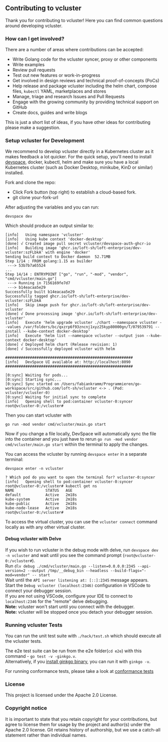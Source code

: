 ## Contributing to vcluster

Thank you for contributing to vcluster! Here you can find common questions around developing vcluster.

### How can I get involved?

There are a number of areas where contributions can be accepted:

- Write Golang code for the vcluster syncer, proxy or other components
- Write examples
- Review pull requests
- Test out new features or work-in-progress
- Get involved in design reviews and technical proof-of-concepts (PoCs)
- Help release and package vcluster including the helm chart, compose files, `kubectl` YAML, marketplaces and stores
- Manage, triage and research Issues and Pull Requests
- Engage with the growing community by providing technical support on GitHub
- Create docs, guides and write blogs

This is just a short list of ideas, if you have other ideas for contributing please make a suggestion.

### Setup vcluster for Development

We recommend to develop vcluster directly in a Kubernetes cluster as it makes feedback a lot quicker. For the quick setup, you'll need to install [devspace](https://github.com/loft-sh/devspace#1-install-devspace), docker, kubectl, helm and make sure you have a local Kubernetes cluster (such as Docker Desktop, minikube, KinD or similar) installed.

Fork and clone the repo:
- Click Fork button (top right) to establish a cloud-based fork.
- git clone your-fork-url

After adjusting the variables and you can run:

```
devspace dev
```

Which should produce an output similar to:

```
[info]   Using namespace 'vcluster'
[info]   Using kube context 'docker-desktop'
[done] √ Created image pull secret vcluster/devspace-auth-ghcr-io   
[info]   Building image 'ghcr.io/loft-sh/loft-enterprise/dev-vcluster:szFLbkA' with engine 'docker'
Sending build context to Docker daemon  52.71MB
Step 1/14 : FROM golang:1.15 as builder
 ---> 53b7b7a65524
...
Step 14/14 : ENTRYPOINT ["go", "run", "-mod", "vendor", "cmd/vcluster/main.go"]
 ---> Running in 7156169fe7d7
 ---> b14eacaa5e29
Successfully built b14eacaa5e29
Successfully tagged ghcr.io/loft-sh/loft-enterprise/dev-vcluster:szFLbkA
[info]   Skip image push for ghcr.io/loft-sh/loft-enterprise/dev-vcluster
[done] √ Done processing image 'ghcr.io/loft-sh/loft-enterprise/dev-vcluster'                         
[info]   Execute 'helm upgrade vcluster ./chart --namespace vcluster --values /var/folders/bc/qxzrp6f93zncnj1xyz25kyp80000gn/T/079539791 --install --kube-context docker-desktop'
[info]   Execute 'helm list --namespace vcluster --output json --kube-context docker-desktop'
[done] √ Deployed helm chart (Release revision: 1)              
[done] √ Successfully deployed vcluster with helm               
                                             
#########################################################
[info]   DevSpace UI available at: http://localhost:8090
#########################################################

[0:sync] Waiting for pods...
[0:sync] Starting sync...
[0:sync] Sync started on /Users/fabiankramm/Programmieren/go-workspace/src/github.com/loft-sh/vcluster <-> . (Pod: vcluster/vcluster-0)
[0:sync] Waiting for initial sync to complete
[info]   Opening shell to pod:container vcluster-0:syncer
root@vcluster-0:/vcluster#
```

Then you can start vcluster with
```
go run -mod vendor cmd/vcluster/main.go start
```

Now if you change a file locally, DevSpace will automatically sync the file into the container and you just have to rerun `go run -mod vendor cmd/vcluster/main.go start` within the terminal to apply the changes.

You can access the vcluster by running `devspace enter` in a separate terminal:

```
devspace enter -n vcluster

? Which pod do you want to open the terminal for? vcluster-0:syncer
[info]   Opening shell to pod:container vcluster-0:syncer
root@vcluster-0:/vcluster# kubectl get ns
NAME              STATUS   AGE
default           Active   2m18s
kube-system       Active   2m18s
kube-public       Active   2m18s
kube-node-lease   Active   2m18s
root@vcluster-0:/vcluster#
```

To access the virtual cluster, you can use the `vcluster connect` command locally as with any other virtual cluster.

#### Debug vcluster with Delve
If you wish to run vcluster in the debug mode with delve, run `devspace dev -n vcluster` and wait until you see the command prompt (`root@vcluster-0:/vcluster#`).  
Run `dlv debug ./cmd/vcluster/main.go --listen=0.0.0.0:2345 --api-version=2 --output /tmp/__debug_bin --headless --build-flags="-mod=vendor" -- start`  
Wait until the `API server listening at: [::]:2345` message appears.  
Start the `Debug vcluster (localhost:2346)` configuration in VSCode to connect your debugger session.  
If you are not using VSCode, configure your IDE to connect to `localhost:2346` for the "remote" delve debugging.  
**Note:** vcluster won't start until you connect with the debugger.  
**Note:** vcluster will be stopped once you detach your debugger session.  

### Running vcluster Tests

You can run the unit test suite with `./hack/test.sh` which should execute all the vcluster tests.  

The e2e test suite can be run from the e2e folder(`cd e2e`) with this command - `go test -v -ginkgo.v`.  
Alternatively, if you [install ginkgo binary](https://github.com/onsi/ginkgo#global-installation), you can run it with `ginkgo -v`.

For running conformance tests, please take a look at [conformance tests](https://github.com/loft-sh/vcluster/tree/main/conformance/v1.21)

### License

This project is licensed under the Apache 2.0 License.

### Copyright notice

It is important to state that you retain copyright for your contributions, but agree to license them for usage by the project and author(s) under the Apache 2.0 license. Git retains history of authorship, but we use a catch-all statement rather than individual names.
